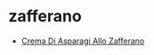 # zafferano

 * [Crema Di Asparagi Allo Zafferano](index/c/crema-di-asparagi-allo-zafferano-101057.json)
